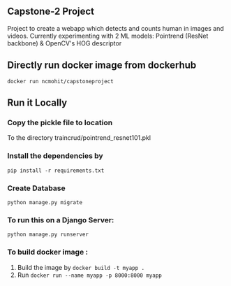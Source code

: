 ## Capstone-2 Project

Project to create a webapp which detects and counts human in images and videos.
Currently experimenting with 2 ML models: Pointrend (ResNet backbone) & OpenCV's HOG descriptor

## Directly run docker image from dockerhub

```docker run ncmohit/capstoneproject```

## Run it Locally

### Copy the pickle file to location

To the directory traincrud/pointrend_resnet101.pkl

### Install the dependencies by

``pip install -r requirements.txt``

### Create Database

```python manage.py migrate```

### To run this on a Django Server:

``python manage.py runserver``

### To build docker image :

1. Build the image by ``docker build -t myapp .``
2. Run ``docker run --name myapp -p 8000:8000 myapp``

